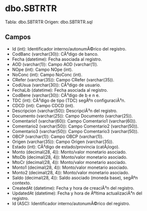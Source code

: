 ﻿# dbo.SBTRTR

Tabla: dbo.SBTRTR
Origen: dbo.SBTRTR.sql

## Campos

- Id (int): Identificador interno/autonumÃ©rico del registro.
- CodBanc (varchar(30)): CÃ³digo de banco.
- Fecha (datetime): Fecha asociada al registro.
- AOD (varchar(1)): Campo AOD (varchar(1)).
- NOpe (int): Campo NOpe (int).
- NoConc (int): Campo NoConc (int).
- CRefer (varchar(35)): Campo CRefer (varchar(35)).
- CodUsua (varchar(30)): CÃ³digo de usuario.
- FechaLib (datetime): Fecha asociada al registro.
- CodBene (varchar(30)): CÃ³digo de b e n e.
- TDC (int): CÃ³digo de tipo (TDC) segÃºn configuraciÃ³n.
- CDCD (int): Campo CDCD (int).
- Descripcion (varchar(50)): DescripciÃ³n del registro.
- Documento (varchar(25)): Campo Documento (varchar(25)).
- Comentario1 (varchar(60)): Campo Comentario1 (varchar(60)).
- Comentario2 (varchar(50)): Campo Comentario2 (varchar(50)).
- Comentario3 (varchar(50)): Campo Comentario3 (varchar(50)).
- OBCP (varchar(1)): Campo OBCP (varchar(1)).
- Origen (varchar(35)): Campo Origen (varchar(35)).
- Estado (int): CÃ³digo de estado/provincia (catÃ¡logo).
- Monto (decimal(28, 4)): Monto/valor monetario asociado.
- MtoDb (decimal(28, 4)): Monto/valor monetario asociado.
- MtoCr (decimal(28, 4)): Monto/valor monetario asociado.
- Monto1 (decimal(28, 4)): Monto/valor monetario asociado.
- Monto2 (decimal(28, 4)): Monto/valor monetario asociado.
- Saldo (decimal(28, 4)): Saldo asociado (moneda base), segÃºn contexto.
- CreatedAt (datetime): Fecha y hora de creaciÃ³n del registro.
- UpdatedAt (datetime): Fecha y hora de Ãºltima actualizaciÃ³n del registro.
- Id (ASC): Identificador interno/autonumÃ©rico del registro.

